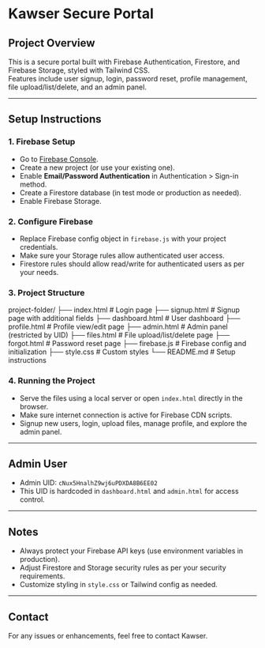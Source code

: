 # Kawser Secure Portal

## Project Overview
This is a secure portal built with Firebase Authentication, Firestore, and Firebase Storage, styled with Tailwind CSS.  
Features include user signup, login, password reset, profile management, file upload/list/delete, and an admin panel.

---

## Setup Instructions

### 1. Firebase Setup
- Go to [Firebase Console](https://console.firebase.google.com/).
- Create a new project (or use your existing one).
- Enable **Email/Password Authentication** in Authentication > Sign-in method.
- Create a Firestore database (in test mode or production as needed).
- Enable Firebase Storage.

### 2. Configure Firebase
- Replace Firebase config object in `firebase.js` with your project credentials.
- Make sure your Storage rules allow authenticated user access.
- Firestore rules should allow read/write for authenticated users as per your needs.

### 3. Project Structure
project-folder/
├── index.html # Login page
├── signup.html # Signup page with additional fields
├── dashboard.html # User dashboard
├── profile.html # Profile view/edit page
├── admin.html # Admin panel (restricted by UID)
├── files.html # File upload/list/delete page
├── forgot.html # Password reset page
├── firebase.js # Firebase config and initialization
├── style.css # Custom styles
└── README.md # Setup instructions

### 4. Running the Project
- Serve the files using a local server or open `index.html` directly in the browser.
- Make sure internet connection is active for Firebase CDN scripts.
- Signup new users, login, upload files, manage profile, and explore the admin panel.

---

## Admin User

- Admin UID: `cNux5HnalhZ9wj6uPDXDA8B6EE02`
- This UID is hardcoded in `dashboard.html` and `admin.html` for access control.

---

## Notes
- Always protect your Firebase API keys (use environment variables in production).
- Adjust Firestore and Storage security rules as per your security requirements.
- Customize styling in `style.css` or Tailwind config as needed.

---

## Contact
For any issues or enhancements, feel free to contact Kawser.

